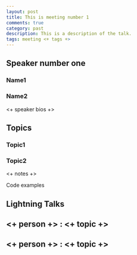 ```yaml
---
layout: post
title: This is meeting number 1
comments: true
category: past
description: This is a description of the talk.
tags: meeting <+ tags +>
---
```


## Speaker number one

### Name1
### Name2

<+ speaker bios +> 

## Topics
### Topic1
### Topic2

<+ notes +>

Code examples 

## Lightning Talks 

## <+ person +> : <+ topic +>

## <+ person +> : <+ topic +>

